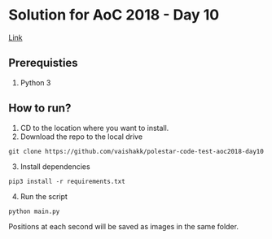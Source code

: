 # Solution for AoC 2018 - Day 10
[Link](https://adventofcode.com/2018/day/10)
## Prerequisties
1. Python 3

## How to run?

1. CD to the location where you want to install.
2. Download the repo to the local drive
```
git clone https://github.com/vaishakk/polestar-code-test-aoc2018-day10
```
3. Install dependencies
```
pip3 install -r requirements.txt
```
4. Run the script
```
python main.py
```

Positions at each second will be saved as images in the same folder.
